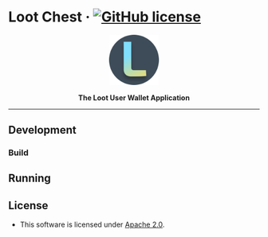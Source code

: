 # Loot Chest &middot; [![GitHub license](https://img.shields.io/badge/license-GPL3%2FApache2-blue)](#LICENCE)

<p align="center">
  <img width="20%" src="./src/assets/Loot_Logo_1k.png">
</p>

<p align="center"><b>The Loot User Wallet Application</b></p>

---

## Development

### Build

## Running

## License

- This software is licensed under [Apache 2.0](LICENSE).
